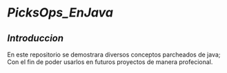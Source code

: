 # _PicksOps_EnJava_

## _Introduccion_
En este repositorio se demostrara diversos conceptos parcheados de java; Con el fin de poder usarlos en futuros proyectos de manera profecional.
